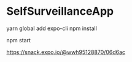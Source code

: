 # SelfSurveillanceApp

yarn global add expo-cli
npm install

npm start


https://snack.expo.io/@wwh95128870/06d6ac
